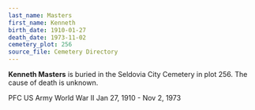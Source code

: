 ```yaml
---
last_name: Masters
first_name: Kenneth
birth_date: 1910-01-27
death_date: 1973-11-02
cemetery_plot: 256
source_file: Cemetery Directory
---
```

**Kenneth   Masters** is buried in the Seldovia City Cemetery in plot 256.  The cause of death is unknown.



PFC US Army World War II Jan 27, 1910 - Nov 2, 1973

